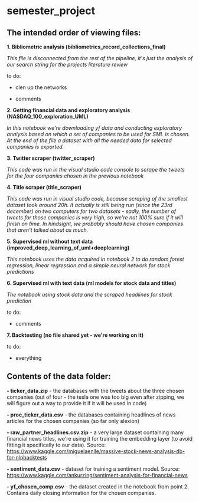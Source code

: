 # semester_project


## The intended order of viewing files:

**1. Bibliometric analysis (bibliometrics_record_collections_final)**

*This file is disconnected from the rest of the pipeline, it's just the analysis of our search string for the projects literature review*


to do: 

- clen up the networks

- comments


**2. Getting financial data and exploratory analysis (NASDAQ_100_exploration_UML)**

*In this notebook we're downloading yf data and conducting exploratory analysis based on which a set of companies to be used for SML is chosen. At the end of the file a dataset with all the needed data for selected companies is exported.*


**3. Twitter scraper (twitter_scraper)**

*This code was run in the visual studio code console to scrape the tweets for the four companies chosen in the previous notebook*


**4. Title scraper (title_scraper)**

*This code was run in visual studio code, because scraping of the smallest dataset took around 20h. It actually is still being run (since the 23rd december) on two computers for two datasets - sadly, the number of tweets for those companies is very high, so we're not 100% sure if it will finish on time. In hindsight, we probably should have chosen companies that aren't talked about as much.*


**5. Supervised ml without text data (improved_deep_learning_of_uml+deeplearning)**

*This notebook uses the data acquired in notebook 2 to do random forest regression, linear regression and a simple neural network for stock predictions*
    


**6. Supervised ml with text data (ml models for stock data and titles)**

*The notebook using stock data and the scraped headlines for stock prediction*


to do: 

- comments


**7. Backtesting (no file shared yet - we're working on it)**


to do: 

- everything



## Contents of the data folder:

**- ticker_data.zip** - the databases with the tweets about the three chosen companies (out of four - the tesla one was too big even after zipping, we will figure out a way to provide it if it will be used in code)

**- proc_ticker_data.csv** - the databases containing headlines of news articles for the chosen companies (so far only alexion)

**- raw_partner_headlines.csv.zip** - a very large dataset containing many financial news titles, we're using it for training the embedding layer (to avoid fitting it specifically to our data). Source: https://www.kaggle.com/miguelaenlle/massive-stock-news-analysis-db-for-nlpbacktests

**- sentiment_data.csv** - dataset for training a sentiment model. Source: https://www.kaggle.com/ankurzing/sentiment-analysis-for-financial-news

**- yf_chosen_comp.csv** - the dataset created in the notebook from point 2. Contains daily closing information for the chosen companies.
